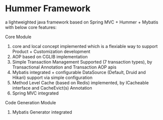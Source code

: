 # Hummer Framework

a lightweighted java framework based on Spring MVC + Hummer + Mybatis with below core features:

Core Module
1. core and local concept implemented which is a flexiable way to support Product + Customization development
2. AOP based on CGLIB implementation
3. Simple Transaction Management Supported (7 transaction types), by Transactional Annotation and Transaction AOP apis
4. Mybatis integrated + configurable DataSource (Default, Druid and Hikari) support via simple configuration
5. Method Level Cache (based on Redis) implemented, by ICacheable interface and CacheEvict(s) Annotation
6. Spring MVC integrated

Code Generation Module
1. Mybatis Generator integrated
